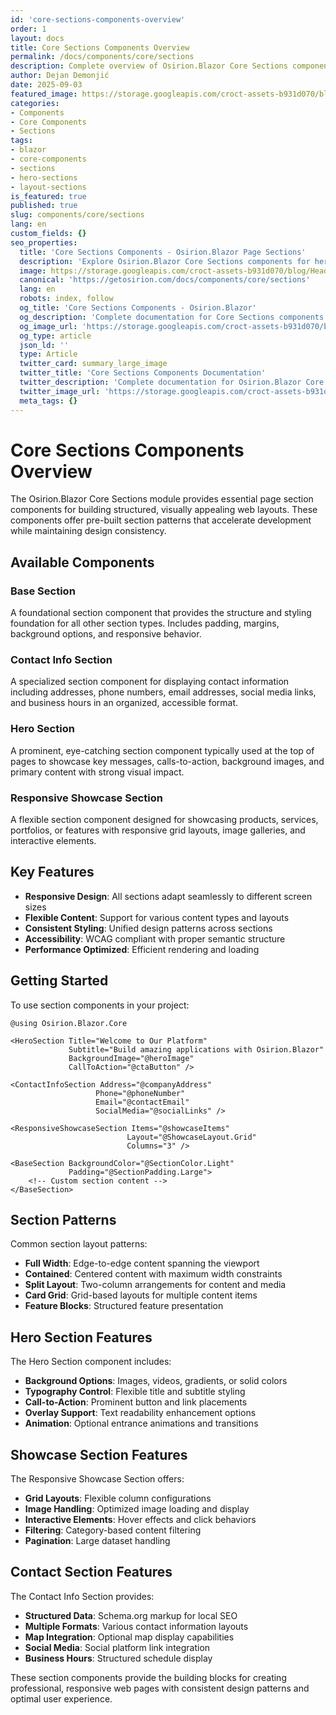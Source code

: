 ```yaml
---
id: 'core-sections-components-overview'
order: 1
layout: docs
title: Core Sections Components Overview
permalink: /docs/components/core/sections
description: Complete overview of Osirion.Blazor Core Sections components including base sections, contact info, hero sections, and responsive showcase sections.
author: Dejan Demonjić
date: 2025-09-03
featured_image: https://storage.googleapis.com/croct-assets-b931d070/blog/Headless_CMS_within_the_React_framework_3_1_da922d2562/Headless_CMS_within_the_React_framework_3_1_da922d2562.png
categories:
- Components
- Core Components
- Sections
tags:
- blazor
- core-components
- sections
- hero-sections
- layout-sections
is_featured: true
published: true
slug: components/core/sections
lang: en
custom_fields: {}
seo_properties:
  title: 'Core Sections Components - Osirion.Blazor Page Sections'
  description: 'Explore Osirion.Blazor Core Sections components for hero sections, contact info, and responsive layouts.'
  image: https://storage.googleapis.com/croct-assets-b931d070/blog/Headless_CMS_within_the_React_framework_3_1_da922d2562/Headless_CMS_within_the_React_framework_3_1_da922d2562.png
  canonical: 'https://getosirion.com/docs/components/core/sections'
  lang: en
  robots: index, follow
  og_title: 'Core Sections Components - Osirion.Blazor'
  og_description: 'Complete documentation for Core Sections components with hero sections and layout patterns.'
  og_image_url: 'https://storage.googleapis.com/croct-assets-b931d070/blog/Headless_CMS_within_the_React_framework_3_1_da922d2562/Headless_CMS_within_the_React_framework_3_1_da922d2562.png'
  og_type: article
  json_ld: ''
  type: Article
  twitter_card: summary_large_image
  twitter_title: 'Core Sections Components Documentation'
  twitter_description: 'Complete documentation for Osirion.Blazor Core Sections components.'
  twitter_image_url: 'https://storage.googleapis.com/croct-assets-b931d070/blog/Headless_CMS_within_the_React_framework_3_1_da922d2562/Headless_CMS_within_the_React_framework_3_1_da922d2562.png'
  meta_tags: {}
---
```


# Core Sections Components Overview

The Osirion.Blazor Core Sections module provides essential page section components for building structured, visually appealing web layouts. These components offer pre-built section patterns that accelerate development while maintaining design consistency.

## Available Components

### Base Section
A foundational section component that provides the structure and styling foundation for all other section types. Includes padding, margins, background options, and responsive behavior.

### Contact Info Section
A specialized section component for displaying contact information including addresses, phone numbers, email addresses, social media links, and business hours in an organized, accessible format.

### Hero Section
A prominent, eye-catching section component typically used at the top of pages to showcase key messages, calls-to-action, background images, and primary content with strong visual impact.

### Responsive Showcase Section
A flexible section component designed for showcasing products, services, portfolios, or features with responsive grid layouts, image galleries, and interactive elements.

## Key Features

- **Responsive Design**: All sections adapt seamlessly to different screen sizes
- **Flexible Content**: Support for various content types and layouts
- **Consistent Styling**: Unified design patterns across sections
- **Accessibility**: WCAG compliant with proper semantic structure
- **Performance Optimized**: Efficient rendering and loading

## Getting Started

To use section components in your project:

```razor
@using Osirion.Blazor.Core

<HeroSection Title="Welcome to Our Platform"
             Subtitle="Build amazing applications with Osirion.Blazor"
             BackgroundImage="@heroImage"
             CallToAction="@ctaButton" />

<ContactInfoSection Address="@companyAddress"
                   Phone="@phoneNumber"
                   Email="@contactEmail"
                   SocialMedia="@socialLinks" />

<ResponsiveShowcaseSection Items="@showcaseItems"
                          Layout="@ShowcaseLayout.Grid"
                          Columns="3" />

<BaseSection BackgroundColor="@SectionColor.Light"
             Padding="@SectionPadding.Large">
    <!-- Custom section content -->
</BaseSection>
```

## Section Patterns

Common section layout patterns:

- **Full Width**: Edge-to-edge content spanning the viewport
- **Contained**: Centered content with maximum width constraints
- **Split Layout**: Two-column arrangements for content and media
- **Card Grid**: Grid-based layouts for multiple content items
- **Feature Blocks**: Structured feature presentation

## Hero Section Features

The Hero Section component includes:

- **Background Options**: Images, videos, gradients, or solid colors
- **Typography Control**: Flexible title and subtitle styling
- **Call-to-Action**: Prominent button and link placements
- **Overlay Support**: Text readability enhancement options
- **Animation**: Optional entrance animations and transitions

## Showcase Section Features

The Responsive Showcase Section offers:

- **Grid Layouts**: Flexible column configurations
- **Image Handling**: Optimized image loading and display
- **Interactive Elements**: Hover effects and click behaviors
- **Filtering**: Category-based content filtering
- **Pagination**: Large dataset handling

## Contact Section Features

The Contact Info Section provides:

- **Structured Data**: Schema.org markup for local SEO
- **Multiple Formats**: Various contact information layouts
- **Map Integration**: Optional map display capabilities
- **Social Media**: Social platform link integration
- **Business Hours**: Structured schedule display

These section components provide the building blocks for creating professional, responsive web pages with consistent design patterns and optimal user experience.
